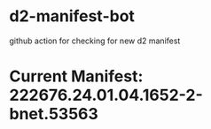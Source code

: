 # d2-manifest-bot
github action for checking for new d2 manifest

# Current Manifest: 222676.24.01.04.1652-2-bnet.53563